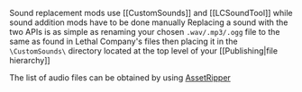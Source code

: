Sound replacement mods use [[CustomSounds]] and [[LCSoundTool]] while sound addition mods have to be done manually
Replacing a sound with the two APIs is as simple as renaming your chosen `.wav/.mp3/.ogg` file to the same as found in Lethal Company's files then placing it in the `\CustomSounds\` directory located at the top level of your [[Publishing|file hierarchy]]

The list of audio files can be obtained by using [AssetRipper](https://github.com/AssetRipper/AssetRipper)
